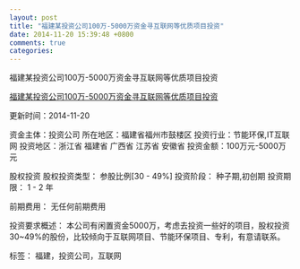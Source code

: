 ```yaml
---
layout: post
title: "福建某投资公司100万-5000万资金寻互联网等优质项目投资"
date: 2014-11-20 15:39:48 +0800
comments: true
categories: 
---
```

福建某投资公司100万-5000万资金寻互联网等优质项目投资

[福建某投资公司100万-5000万资金寻互联网等优质项目投资](http://zijin.trjcn.com/detail_246827.html)

更新时间：2014-11-20

资金主体：投资公司
所在地区：福建省福州市鼓楼区
投资行业：节能环保,IT互联网
投资地区：浙江省 福建省 广西省 江苏省 安徽省
投资金额：100万元-5000万元

股权投资
股权投资类型：
                            参股比例[30 - 49%] 
                                                                                投资阶段：
                            种子期,初创期 
                                                                                                                                        投资期限：
                            1 - 2 年

前期费用：
无任何前期费用

投资要求概述：
本公司有闲置资金5000万，考虑去投资一些好的项目，股权投资30~49%的股份，比较倾向于互联网项目、节能环保项目、专利，有意请联系。

标签：
福建，投资公司，互联网

